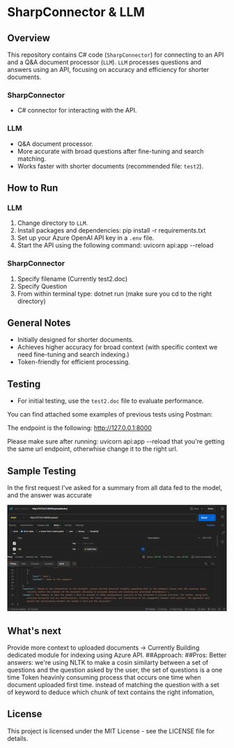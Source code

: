 # SharpConnector & LLM

## Overview
This repository contains C# code (`SharpConnector`) for connecting to an API and a Q&A document processor (`LLM`). `LLM` processes questions and answers using an API, focusing on accuracy and efficiency for shorter documents.

### SharpConnector
- C# connector for interacting with the API.

### LLM
- Q&A document processor.
- More accurate with broad questions after fine-tuning and search matching.
- Works faster with shorter documents (recommended file: `test2`).

## How to Run

### LLM
1. Change directory to `LLM`.
2. Install packages and dependencies: pip install -r requirements.txt
3. Set up your Azure OpenAI API key in a `.env` file.
4. Start the API using the following command: uvicorn api:app --reload

### SharpConnector
1. Specify filename (Currently test2.doc)
2. Specify Question
3. From within terminal type: dotnet run (make sure you cd to the right directory)

## General Notes
- Initially designed for shorter documents.
- Achieves higher accuracy for broad context (with specific context we need fine-tuning and search indexing.)
- Token-friendly for efficient processing.

## Testing
- For initial testing, use the `test2.doc` file to evaluate performance.

You can find attached some examples of previous tests using Postman:

The endpoint is the following: http://127.0.0.1:8000

Please make sure after running: uvicorn api:app --reload that you're getting the same url endpoint, otherwhise change it to the right url.

## Sample Testing

In the first request I've asked for a summary from all data fed to the model, and the answer was accurate

![Postman Test](Capture1.png)



## What's next
Provide more context to uploaded documents -> Currently Building dedicated module for indexing using Azure API.
##Approach:
##Pros:
Better answers: we're using NLTK to make a cosin similarty between a set of questions and the question asked by the user, the set of questions is a one time Token heavinly consuming process that occurs one time when document uploaded first time.
instead of matching the question with a set of keyword to deduce which chunk of text contains the right infomation, 



## License
This project is licensed under the MIT License - see the LICENSE file for details.


